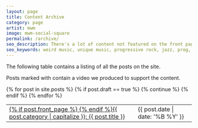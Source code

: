 ```yaml
---
layout: page
title: Content Archive
category: page
artist: mwm
image: mwm-social-square
permalink: /archive/
seo_description: There's a lot of content not featured on the front page. Look around and enjoy!
seo_keywords: weird music, unique music, progressive rock, jazz, prog, composition
---
```

The following table contains a listing of all the posts on the site.

Posts marked with <i class="fa fa-youtube-play"></i> contain a video we produced to support the content.

<table id="artist-table">
{% for post in site.posts %}
  {% if post.draft == true %}
    {% continue %}
  {% endif %}
  <tr class="index-{{ post.category }}-row">
    <td><a href="{{ post.permalink }}">{% if post.front_page %}<i class="fa fa-youtube-play"></i>&nbsp;{% endif %}<span class="index-{{ post.category }}">{{ post.category | capitalize }}: </span>{{ post.title }}</a></td>
    <td>{{ post.date | date: '%B %Y' }}</td>
  </tr>
{% endfor %}
</table>
